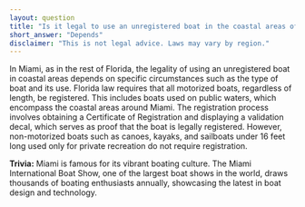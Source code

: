 ```yaml
---
layout: question
title: "Is it legal to use an unregistered boat in the coastal areas of Miami?"
short_answer: "Depends"
disclaimer: "This is not legal advice. Laws may vary by region."
---
```


In Miami, as in the rest of Florida, the legality of using an unregistered boat in coastal areas depends on specific circumstances such as the type of boat and its use. Florida law requires that all motorized boats, regardless of length, be registered. This includes boats used on public waters, which encompass the coastal areas around Miami. The registration process involves obtaining a Certificate of Registration and displaying a validation decal, which serves as proof that the boat is legally registered. However, non-motorized boats such as canoes, kayaks, and sailboats under 16 feet long used only for private recreation do not require registration.

**Trivia:** Miami is famous for its vibrant boating culture. The Miami International Boat Show, one of the largest boat shows in the world, draws thousands of boating enthusiasts annually, showcasing the latest in boat design and technology.
